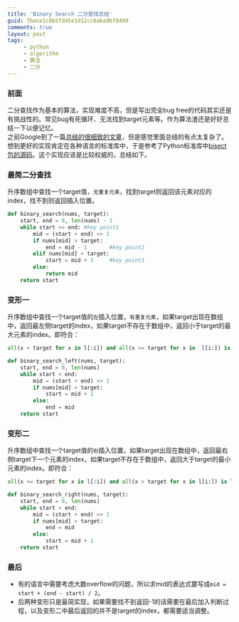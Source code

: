 ```yaml
---
title: 'Binary Search 二分查找总结'
guid: 7bace1c8b5fd45e1d12cc6aba9bf8499
comments: true
layout: post
tags:
     - python
     - algorithm
     - 算法
     - 二分
---
```


### 前面

二分查找作为基本的算法，实现难度不高，但是写出完全bug free的代码其实还是有挑战性的。常见bug有死循环、无法找到target元素等。作为算法渣还是好好总结一下以便记忆。  
之前Google到了一篇[总结的很细致的文章](http://simpleandstupid.com/2014/12/23/关于二分查找的总结/)，但是感觉里面总结的有点太复杂了。想到更好的实现肯定在各种语言的标准库中，于是参考了Python标准库中[bisect包的源码](https://hg.python.org/cpython/file/3.3/Lib/bisect.py)。这个实现应该是比较权威的，总结如下。

### 最简二分查找

升序数组中查找一个target值，`无重复元素`，找到target则返回该元素对应的index，找不到则返回插入位置。

``` python
def binary_search(nums, target):
    start, end = 0, len(nums) - 1
    while start <= end:	#key point1
        mid = (start + end) >> 1
        if nums[mid] > target:
            end = mid - 1		#key point2
        elif nums[mid] < target:
            start = mid + 1		#key point3
        else:
            return mid
    return start
```

### 变形一

升序数组中查找一个target值的`左`插入位置，`有重复元素`，如果target出现在数组中，返回最左侧target的index，如果target不存在于数组中，返回小于target的最大元素的index。即符合：  

``` python
all(x < target for x in l[:i]) and all(x >= target for x in  l[i:]) is True
```

```python
def binary_search_left(nums, target):
	start, end = 0, len(nums)
	while start < end:
		mid = (start + end) >> 1
		if nums[mid] < target:
			start = mid + 1
		else:
			end = mid
	return start
```

### 变形二

升序数组中查找一个target值的`右`插入位置，如果target出现在数组中，返回最右侧target下一个元素的index，如果target不存在于数组中，返回大于target的最小元素的index。即符合：

``` python
all(x <= target for x in l[:i]) and all(x > target for x in l[i:]) is True
```

``` python
def binary_search_right(nums, target):
	start, end = 0, len(nums)
	while start < end:
		mid = (start + end) >> 1
		if nums[mid] > target:
			end = mid
		else:
			start = mid + 1
	return start
```

### 最后

 - 有的语言中需要考虑大数overflow的问题，所以求mid的表达式要写成`mid = start + (end - start) / 2`。  
 - 后两种变形只是最简实现，如果需要找不到返回-1的话需要在最后加入判断过程，以及变形二中最后返回的并不是target的index，都需要适当调整。